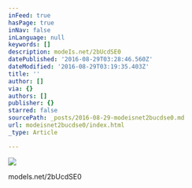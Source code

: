 ```yaml
---
inFeed: true
hasPage: true
inNav: false
inLanguage: null
keywords: []
description: modeIs.net/2bUcdSE0
datePublished: '2016-08-29T03:28:46.560Z'
dateModified: '2016-08-29T03:19:35.403Z'
title: ''
author: []
via: {}
authors: []
publisher: {}
starred: false
sourcePath: _posts/2016-08-29-modeisnet2bucdse0.md
url: modeisnet2bucdse0/index.html
_type: Article

---
```

![](https://the-grid-user-content.s3-us-west-2.amazonaws.com/73e1468a-d6f1-4a89-bfaf-7e6f9f1241a9.jpg)

modeIs.net/2bUcdSE0